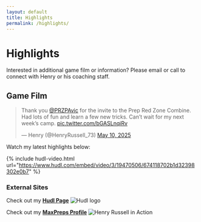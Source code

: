 ```yaml
---
layout: default
title: Highlights
permalink: /highlights/
---
```

# Highlights

Interested in additional game film or information? Please email or call to connect with Henry or his coaching staff.

## Game Film

<blockquote class="twitter-tweet" data-media-max-width="560"><p lang="en" dir="ltr">Thank you <a href="https://twitter.com/PRZPAvic?ref_src=twsrc%5Etfw">@PRZPAvic</a> for the invite to the Prep Red Zone Combine. Had lots of fun and learn a few new tricks. Can’t wait for my next week’s camp. <a href="https://t.co/bGASLnqiRv">pic.twitter.com/bGASLnqiRv</a></p>&mdash; Henry (@HenryRussell_73) <a href="https://twitter.com/HenryRussell_73/status/1921342999931351226?ref_src=twsrc%5Etfw">May 10, 2025</a></blockquote> <script async src="https://platform.twitter.com/widgets.js" charset="utf-8"></script>

Watch my latest highlights below:

{% include hudl-video.html url="https://www.hudl.com/embed/video/3/19470506/674118702b1d32398302e0b7" %}

### External Sites
 
Check out my [**Hudl Page**](https://www.hudl.com/profile/19470506/Henry-Russell)
![Hudl logo](https://static.hudl.com/craft/toolkit/logos/Hudl-Logo-Inverted.png)

Check out my [**MaxPreps Profile**](https://www.maxpreps.com/pa/bethlehem/bethlehem-catholic-hawks/athletes/henry-russell/?careerid=6akpsa601hjh1)
![Henry Russell in Action](https://asset.maxpreps.io/includes/images/apps/maxapp_icon_v2.png)